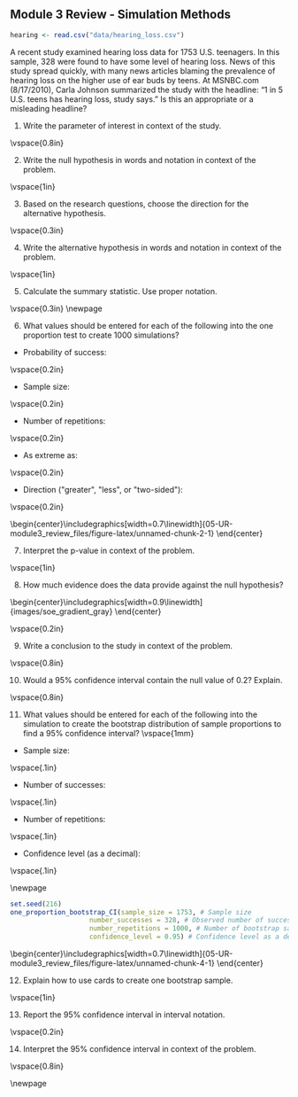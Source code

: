 ## Module 3 Review - Simulation Methods


``` r
hearing <- read.csv("data/hearing_loss.csv")
```

A recent study examined hearing loss data for 1753 U.S. teenagers. In this sample, 328 were found to have some level of hearing loss. News of this study spread quickly, with many news articles blaming the prevalence of hearing loss on the higher use of ear buds by teens. At MSNBC.com (8/17/2010), Carla Johnson summarized the study with the headline: “1 in 5 U.S. teens has hearing loss, study says.”  Is this an appropriate or a misleading headline?

1.	Write the parameter of interest in context of the study.

\vspace{0.8in}


2.	Write the null hypothesis in words and notation in context of the problem.

\vspace{1in}

3.	Based on the research questions, choose the direction for the alternative hypothesis.

\vspace{0.3in}

4.	Write the alternative hypothesis in words and notation in context of the problem.

\vspace{1in}

5.  Calculate the summary statistic.  Use proper notation.

\vspace{0.3in}
\newpage

6. What values should be entered for each of the following into the one proportion test to create 1000 simulations?

* Probability of success:

\vspace{0.2in}

* Sample size:

\vspace{0.2in}

* Number of repetitions:

\vspace{0.2in}

* As extreme as:

\vspace{0.2in}

* Direction ("greater", "less", or "two-sided"):

\vspace{0.2in}


\begin{center}\includegraphics[width=0.7\linewidth]{05-UR-module3_review_files/figure-latex/unnamed-chunk-2-1} \end{center}

7.  Interpret the p-value in context of the problem.

\vspace{1in}

8.	How much evidence does the data provide against the null hypothesis?




\begin{center}\includegraphics[width=0.9\linewidth]{images/soe_gradient_gray} \end{center}

\vspace{0.2in}

9.  Write a conclusion to the study in context of the problem.

\vspace{0.8in}

10. Would a 95\% confidence interval contain the null value of 0.2?  Explain.

\vspace{0.8in}

11. What values should be entered for each of the following into the simulation to create the bootstrap distribution of sample proportions to find a 95\% confidence interval?
\vspace{1mm}

* Sample size:

\vspace{.1in}
 
* Number of successes:
    
\vspace{.1in}
* Number of repetitions:
    
\vspace{.1in}
* Confidence level (as a decimal):
    
\vspace{.1in}

\newpage

``` r
set.seed(216)
one_proportion_bootstrap_CI(sample_size = 1753, # Sample size
                    number_successes = 328, # Observed number of successes
                    number_repetitions = 1000, # Number of bootstrap samples to use
                    confidence_level = 0.95) # Confidence level as a decimal
```



\begin{center}\includegraphics[width=0.7\linewidth]{05-UR-module3_review_files/figure-latex/unnamed-chunk-4-1} \end{center}

12.  Explain how to use cards to create one bootstrap sample.

\vspace{1in}

13. Report the 95\% confidence interval in interval notation.

\vspace{0.2in}

14. Interpret the 95\% confidence interval in context of the problem.

\vspace{0.8in}

\newpage

